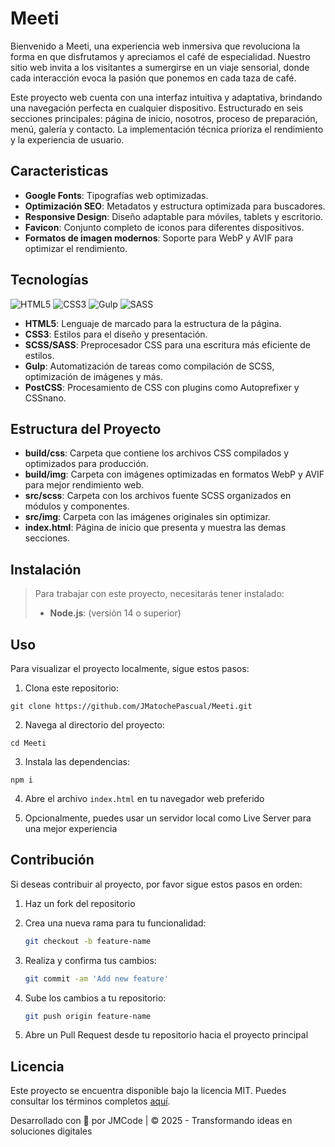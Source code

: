# Meeti

Bienvenido a Meeti, una experiencia web inmersiva que revoluciona la forma en que disfrutamos y apreciamos el café de especialidad. Nuestro sitio web invita a los visitantes a sumergirse en un viaje sensorial, donde cada interacción evoca la pasión que ponemos en cada taza de café.

Este proyecto web cuenta con una interfaz intuitiva y adaptativa, brindando una navegación perfecta en cualquier dispositivo. Estructurado en seis secciones principales: página de inicio, nosotros, proceso de preparación, menú, galería y contacto. La implementación técnica prioriza el rendimiento y la experiencia de usuario.

## Caracteristicas

- **Google Fonts**: Tipografías web optimizadas.
- **Optimización SEO**: Metadatos y estructura optimizada para buscadores.
- **Responsive Design**: Diseño adaptable para móviles, tablets y escritorio.
- **Favicon**: Conjunto completo de iconos para diferentes dispositivos.
- **Formatos de imagen modernos**: Soporte para WebP y AVIF para optimizar el rendimiento.

## Tecnologías

![HTML5](https://img.shields.io/badge/html5-%23E34F26.svg?style=for-the-badge&logo=html5&logoColor=white)
![CSS3](https://img.shields.io/badge/css3-%231572B6.svg?style=for-the-badge&logo=css3&logoColor=white)
![Gulp](https://img.shields.io/badge/GULP-%23CF4647.svg?style=for-the-badge&logo=gulp&logoColor=white)
![SASS](https://img.shields.io/badge/SASS-hotpink.svg?style=for-the-badge&logo=SASS&logoColor=white)

- **HTML5**: Lenguaje de marcado para la estructura de la página.
- **CSS3**: Estilos para el diseño y presentación.
- **SCSS/SASS**: Preprocesador CSS para una escritura más eficiente de estilos.
- **Gulp**: Automatización de tareas como compilación de SCSS, optimización de imágenes y más.
- **PostCSS**: Procesamiento de CSS con plugins como Autoprefixer y CSSnano.

## Estructura del Proyecto

- **build/css**: Carpeta que contiene los archivos CSS compilados y optimizados para producción.
- **build/img**: Carpeta con imágenes optimizadas en formatos WebP y AVIF para mejor rendimiento web.
- **src/scss**: Carpeta con los archivos fuente SCSS organizados en módulos y componentes.
- **src/img**: Carpeta con las imágenes originales sin optimizar.
- **index.html**: Página de inicio que presenta y muestra las demas secciones.

## Instalación

> Para trabajar con este proyecto, necesitarás tener instalado:
>
> - **Node.js**: (versión 14 o superior)

## Uso

Para visualizar el proyecto localmente, sigue estos pasos:

1. Clona este repositorio:

```
git clone https://github.com/JMatochePascual/Meeti.git
```

2. Navega al directorio del proyecto:

```
cd Meeti
```

3. Instala las dependencias:

```
npm i
```

4. Abre el archivo `index.html` en tu navegador web preferido

5. Opcionalmente, puedes usar un servidor local como Live Server para una mejor experiencia

## Contribución

Si deseas contribuir al proyecto, por favor sigue estos pasos en orden:

1. Haz un fork del repositorio

2. Crea una nueva rama para tu funcionalidad:
   ```bash
   git checkout -b feature-name
   ```
3. Realiza y confirma tus cambios:
   ```bash
   git commit -am 'Add new feature'
   ```
4. Sube los cambios a tu repositorio:
   ```bash
   git push origin feature-name
   ```
5. Abre un Pull Request desde tu repositorio hacia el proyecto principal

## Licencia

Este proyecto se encuentra disponible bajo la licencia MIT. Puedes consultar los términos completos [aquí](https://opensource.org/licenses/MIT).

Desarrollado con 💚 por JMCode | © 2025 - Transformando ideas en soluciones digitales
